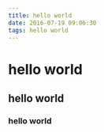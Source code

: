 ```yaml
---
title: hello world
date: 2016-07-19 09:06:30
tags: hello world
---
```

# hello world
     

## hello world

### hello world